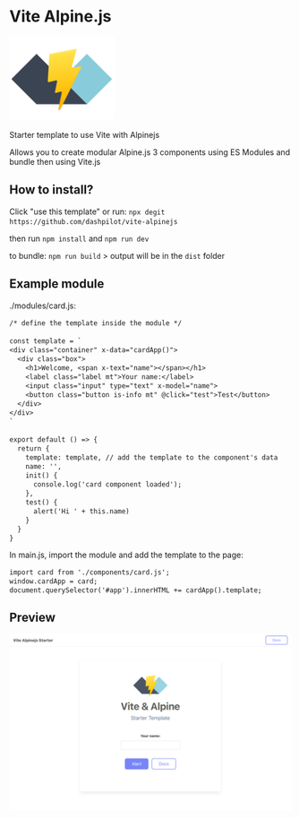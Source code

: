 # Vite Alpine.js

<img src="/public/img/vite-alpine.png" height="150" />

Starter template to use Vite with Alpinejs

Allows you to create modular Alpine.js 3 components using ES Modules and bundle then using Vite.js

## How to install?

Click "use this template" or run: `npx degit https://github.com/dashpilot/vite-alpinejs`

then run `npm install` and `npm run dev`

to bundle: `npm run build` > output will be in the `dist` folder

## Example module

./modules/card.js:

    /* define the template inside the module */

    const template = `
    <div class="container" x-data="cardApp()">
      <div class="box">
        <h1>Welcome, <span x-text="name"></span></h1>
        <label class="label mt">Your name:</label>
        <input class="input" type="text" x-model="name">
        <button class="button is-info mt" @click="test">Test</button>
      </div>
    </div>
    `

    export default () => {
      return {
        template: template, // add the template to the component's data
        name: '',
        init() {
          console.log('card component loaded');
        },
        test() {
          alert('Hi ' + this.name)
        }
      }
    }

In main.js, import the module and add the template to the page:

    import card from './components/card.js';
    window.cardApp = card;
    document.querySelector('#app').innerHTML += cardApp().template;


## Preview
<img src="/public/img/preview.jpg" />
